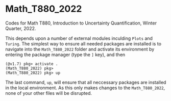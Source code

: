 # Math_T880_2022
Codes for Math T880, Introduction to Uncertainty Quantification, Winter Quarter, 2022.

This depends upon a number of external modules inculding `Plots` and `Turing`.  The simplest way to ensure all needed packages are installed is to navigate into the `Math_T880_2022` folder and activate its environment by entering the package manager (type the `]` key), and then 
```
(@v1.7) pkg> activate .
(Math_T880_2022) pkg> 
(Math_T880_2022) pkg> up
```
The last command, `up`, will ensure that all neccessary packages are installed in the local environment.  As this only makes changes to the `Math_T880_2022`, none of your other files will be disrupted.